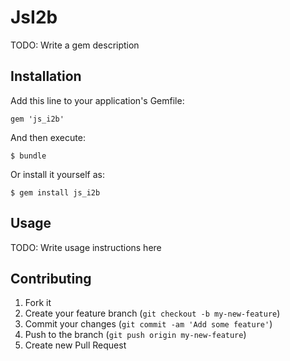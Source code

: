 # JsI2b

TODO: Write a gem description

## Installation

Add this line to your application's Gemfile:

    gem 'js_i2b'

And then execute:

    $ bundle

Or install it yourself as:

    $ gem install js_i2b

## Usage

TODO: Write usage instructions here

## Contributing

1. Fork it
2. Create your feature branch (`git checkout -b my-new-feature`)
3. Commit your changes (`git commit -am 'Add some feature'`)
4. Push to the branch (`git push origin my-new-feature`)
5. Create new Pull Request
